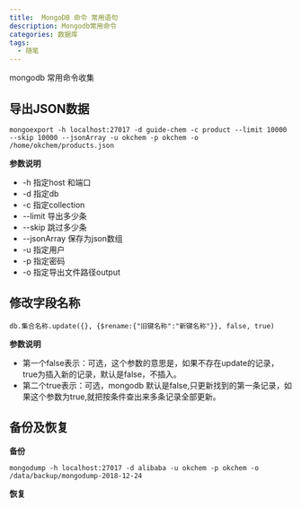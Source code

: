 ```yaml
---
title:  MongoDB 命令 常用语句
description: Mongodb常用命令
categories: 数据库
tags:
  - 随笔
---
```


mongodb 常用命令收集
## 导出JSON数据
```
mongoexport -h localhost:27017 -d guide-chem -c product --limit 10000 --skip 10000 --jsonArray -u okchem -p okchem -o /home/okchem/products.json
```
**参数说明**
* -h 指定host 和端口
* -d 指定db
* -c 指定collection
* --limit 导出多少条
* --skip 跳过多少条
* --jsonArray 保存为json数组
* -u 指定用户
* -p 指定密码
* -o  指定导出文件路径output

## 修改字段名称

```
db.集合名称.update({}, {$rename:{"旧键名称":"新键名称"}}, false, true)
```
**参数说明**

* 第一个false表示：可选，这个参数的意思是，如果不存在update的记录，true为插入新的记录，默认是false，不插入。 
* 第二个true表示：可选，mongodb 默认是false,只更新找到的第一条记录，如果这个参数为true,就把按条件查出来多条记录全部更新。
 
## 备份及恢复
**备份**
```
mongodump -h localhost:27017 -d alibaba -u okchem -p okchem -o /data/backup/mongodump-2018-12-24
```

**恢复**

